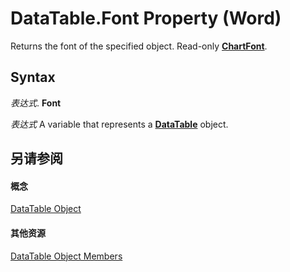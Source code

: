 
# DataTable.Font Property (Word)

Returns the font of the specified object. Read-only  **[ChartFont](2ca7fb97-fa22-dec1-6978-8ebb6d8aad7c.md)**.


## Syntax

 _表达式_. **Font**

 _表达式_ A variable that represents a **[DataTable](4e6094ea-3d83-6ec0-9788-9d22b884beb2.md)** object.


## 另请参阅


#### 概念


[DataTable Object](4e6094ea-3d83-6ec0-9788-9d22b884beb2.md)
#### 其他资源


[DataTable Object Members](http://msdn.microsoft.com/library/29cbf098-4665-6a5c-024d-b8cfebf22a47%28Office.15%29.aspx)